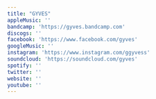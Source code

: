 ```yaml
---
title: "GYVES"
appleMusic: ''
bandcamp: 'https://gyves.bandcamp.com'
discogs: ''
facebook: 'https://www.facebook.com/gyves'
googleMusic: ''
instagram: 'https://www.instagram.com/ggyvess'
soundcloud: 'https://soundcloud.com/gyves'
spotify: ''
twitter: ''
website: ''
youtube: ''
---
```

